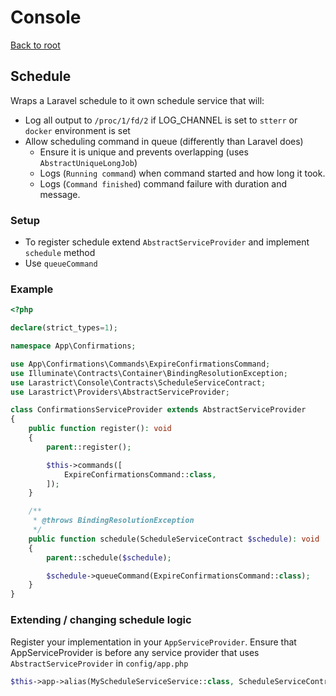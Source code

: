 # Console

[Back to root](../README.md)

## Schedule

Wraps a Laravel schedule to it own schedule service that will:

- Log all output to `/proc/1/fd/2` if LOG_CHANNEL is set to `stterr` or `docker` environment is set
- Allow scheduling command in queue (differently than Laravel does)
  - Ensure it is unique and prevents overlapping (uses `AbstractUniqueLongJob`)
  - Logs (`Running command`) when command started and how long it took.
  - Logs (`Command finished`) command failure with duration and message.

### Setup

- To register schedule extend `AbstractServiceProvider` and implement `schedule` method
- Use `queueCommand`

### Example

```php
<?php

declare(strict_types=1);

namespace App\Confirmations;

use App\Confirmations\Commands\ExpireConfirmationsCommand;
use Illuminate\Contracts\Container\BindingResolutionException;
use Larastrict\Console\Contracts\ScheduleServiceContract;
use Larastrict\Providers\AbstractServiceProvider;

class ConfirmationsServiceProvider extends AbstractServiceProvider
{
    public function register(): void
    {
        parent::register();

        $this->commands([
            ExpireConfirmationsCommand::class,
        ]);
    }

    /**
     * @throws BindingResolutionException
     */
    public function schedule(ScheduleServiceContract $schedule): void
    {
        parent::schedule($schedule);

        $schedule->queueCommand(ExpireConfirmationsCommand::class);
    }
}

```

### Extending / changing schedule logic

Register your implementation in your `AppServiceProvider`. Ensure that AppServiceProvider is before any service
provider that uses `AbstractServiceProvider` in `config/app.php`

```php
$this->app->alias(MyScheduleServiceService::class, ScheduleServiceContract::class);
```
